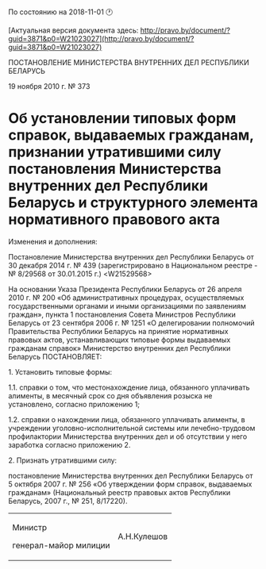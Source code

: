 По состоянию на 2018-11-01 &#x1F550;

[Актуальная версия документа здесь: http://pravo.by/document/?guid=3871&p0=W21023027](http://pravo.by/document/?guid=3871&p0=W21023027)

<p>ПОСТАНОВЛЕНИЕ МИНИСТЕРСТВА ВНУТРЕННИХ ДЕЛ РЕСПУБЛИКИ БЕЛАРУСЬ</p>
<p>19 ноября 2010 г. № 373</p>
<h1>Об установлении типовых форм справок, выдаваемых гражданам, признании утратившими силу постановления Министерства внутренних дел Республики Беларусь и структурного элемента нормативного правового акта</h1>
<p>Изменения и дополнения:</p>
<p>Постановление Министерства внутренних дел Республики Беларусь от 30 декабря 2014 г. № 439 (зарегистрировано в Национальном реестре - № 8/29568 от 30.01.2015 г.) &lt;W21529568&gt;</p>
<p></p>
<p>На основании Указа Президента Республики Беларусь от 26 апреля 2010 г. № 200 «Об административных процедурах, осуществляемых государственными органами и иными организациями по заявлениям граждан», пункта 1 постановления Совета Министров Республики Беларусь от 23 сентября 2006 г. № 1251 «О делегировании полномочий Правительства Республики Беларусь на принятие нормативных правовых актов, устанавливающих типовые формы выдаваемых гражданам справок» Министерство внутренних дел Республики Беларусь ПОСТАНОВЛЯЕТ:</p>
<p>1. Установить типовые формы:</p>
<p>1.1. справки о том, что местонахождение лица, обязанного уплачивать алименты, в месячный срок со дня объявления розыска не установлено, согласно приложению 1;</p>
<p>1.2. справки о нахождении лица, обязанного уплачивать алименты, в учреждении уголовно-исполнительной системы или лечебно-трудовом профилактории Министерства внутренних дел и об отсутствии у него заработка согласно приложению 2.</p>
<p>2. Признать утратившими силу:</p>
<p>постановление Министерства внутренних дел Республики Беларусь от 5 октября 2007 г. № 256 «Об утверждении форм справок, выдаваемых гражданам» (Национальный реестр правовых актов Республики Беларусь, 2007 г., № 251, 8/17220).</p>
<p></p>
<table><tr>
<td>
<p>Министр</p>
<p>генерал-майор милиции</p>
</td>
<td><p>А.Н.Кулешов</p></td>
</tr></table>
<p></p>